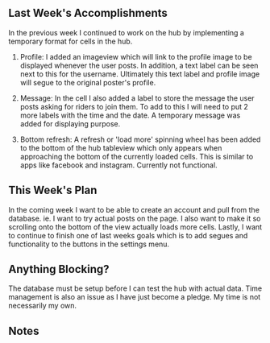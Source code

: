 ## Last Week's Accomplishments

In the previous week I continued to work on the hub by implementing a temporary format for cells in the hub. 

1) Profile:  I added an imageview which will link to the profile image to be displayed whenever the user posts. In addition, a text label can be seen next to this for the username. Ultimately this text label and profile image will segue to the original poster's profile.

2) Message: In the cell I also added a label to store the message the user posts asking for riders to join them. To add to this I will need to put 2 more labels with the time and the date. A temporary message was added for displaying purpose.

3) Bottom refresh: A refresh or 'load more' spinning wheel has been added to the bottom of the hub tableview which only appears when approaching the bottom of the currently loaded cells. This is similar to apps like facebook and instagram. Currently not functional.

## This Week's Plan

In the coming week I want to be able to create an account and pull from the database. ie. I want to try actual posts on the page. I also want to make it so scrolling onto the bottom of the view actually loads more cells. Lastly, I want to continue to finish one of last weeks goals which is to add segues and functionality to the buttons in the settings menu.

## Anything Blocking?

The database must be setup before I can test the hub with actual data. Time management is also an issue as I have just become a pledge. My time is not necessarily my own.

## Notes
